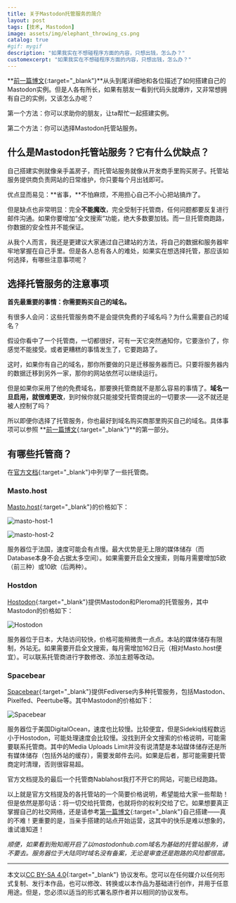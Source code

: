 ```yaml
---
title: 关于Mastodon托管服务的简介
layout: post
tags: [技术, Mastodon]
image: assets/img/elephant_throwing_cs.png
catalog: true 
#gif: mygif
description: "如果我实在不想碰程序方面的内容，只想出钱，怎么办？"
customexcerpt: "如果我实在不想碰程序方面的内容，只想出钱，怎么办？"
---
```


**[前一篇博文](https://pullopen.github.io/2020/07/19/How-to-build-a-mastodon-instance.html){:target="_blank"}**从头到尾详细地和各位描述了如何搭建自己的Mastodon实例。但是人各有所长，如果有朋友一看到代码头就爆炸，又非常想拥有自己的实例，又该怎么办呢？

第一个方法：你可以求助你的朋友，让ta帮忙一起搭建实例。

第二个方法：你可以选择Mastodon托管站服务。

## 什么是Mastodon托管站服务？它有什么优缺点？

自己搭建实例就像亲手盖房子，而托管站服务就像从开发商手里购买房子。托管站服务提供商负责网站的日常维护，你只要每个月出钱即可。

优点显而易见：**省事，**不怕麻烦，不用担心自己不小心把站搞炸了。

但是缺点也非常明显：完全**不能魔改**，完全受制于托管商，任何问题都要反复进行邮件沟通。如果你要增加“全文搜索”功能，绝大多数要加钱。而一旦托管商跑路，你数据的安全性并不能保证。

从我个人而言，我还是更建议大家通过自己建站的方法，将自己的数据和服务器牢牢地掌握在自己手里。但是各人总有各人的难处，如果实在想选择托管，那应该如何选择，有哪些注意事项呢？

## 选择托管服务的注意事项

**首先最重要的事情：你需要购买自己的域名。**

有很多人会问：这些托管服务商不是会提供免费的子域名吗？为什么需要自己的域名？

假设你看中了一个托管商，一切都很好，可有一天它突然通知你，它要涨价了，你感觉不能接受。或者更糟糕的事情发生了，它要跑路了。

这时，如果你有自己的域名，那你所要做的只是迁移服务器而已。只要将服务器内的数据迁移到另外一家，那你的网站依然可以继续运行。

但是如果你采用了他的免费域名，那要换托管商就不是那么容易的事情了。**域名一旦启用，就很难更改**，到时候你就只能接受托管商提出的一切要求——这不就还是被人控制了吗？

所以即便你选择了托管服务，你也最好到域名购买商那里购买自己的域名。具体事项可以参照 **[前一篇博文](https://pullopen.github.io/2020/07/19/How-to-build-a-mastodon-instance.html){:target="_blank"}**的第一部分。

## 有哪些托管商？

在[官方文档](https://docs.joinmastodon.org/zh-cn/user/run-your-own/){:target="_blank"}中列举了一些托管商。

### Masto.host

[Masto.host](https://masto.host/){:target="_blank"}的价格如下：

![masto-host-1](https://s1.ax1x.com/2020/07/19/UfpaDA.png)

![masto-host-2](https://s1.ax1x.com/2020/07/19/UfpUud.png)

服务器位于法国，速度可能会有点慢。最大优势是无上限的媒体储存（而Database本身不会占据太多空间）。如果需要开启全文搜索，则每月需要增加5欧（前三种）或10欧（后两种）。

### Hostdon

[Hostodon](https://hostdon.jp/){:target="_blank"}提供Mastodon和Pleroma的托管服务，其中Mastodon的价格如下：

![Hostodon](https://s1.ax1x.com/2020/07/19/Uf90sJ.png)

服务器位于日本，大陆访问较快，价格可能稍微贵一点点。本站的媒体储存有限制，外站无。如果需要开启全文搜索，每月需增加162日元（相对Masto.host便宜）。可以联系托管商进行字数修改、添加主题等改动。

### Spacebear

[Spacebear](https://app.spacebear.ee/mastodon){:target="_blank"}提供Fediverse内多种托管服务，包括Mastodon、Pixelfed、Peertube等。其中Mastodon的价格如下：

![Spacebear](https://s1.ax1x.com/2020/07/19/UfC4pT.png)

服务器位于美国DigitalOcean，速度也比较慢。比较便宜，但是Sidekiq线程数远小于Hostodon，可能处理速度会比较慢。没找到开全文搜索的价格说明，可能需要联系托管商。其中的Media Uploads Limit并没有说清楚是本站媒体储存还是所有媒体储存（包括外站的缓存），需要发邮件去问。如果是后者，那可能需要托管商定时清理，否则很容易超。



官方文档提及的最后一个托管商Nablahost我打不开它的网站，可能已经跑路。

以上就是官方文档提及的各托管站的一个简要价格说明，希望能给大家一些帮助！但是依然是那句话：将一切交给托管商，也就将你的权利交给了它。如果想要真正掌握自己的社交网络，还是请参考[第一篇博文](https://pullopen.github.io/2020/07/19/How-to-build-a-mastodon-instance.html){:target="_blank"}自己搭建——真的不难！更重要的是，当亲手搭建的站点开始运营，这其中的快乐是难以想象的，谁试谁知道！

*顺便，如果看到殆知阁开启了以mastodonhub.com域名为基础的托管站服务，请不要去。服务器位于大陆同时域名没有备案，无论是审查还是跑路的风险都很高。*

---
本文以[CC BY-SA 4.0](https://creativecommons.org/licenses/by-sa/4.0/deed.zh){:target="_blank"} 协议发布。您可以在任何媒介以任何形式复制、发行本作品，也可以修改、转换或以本作品为基础进行创作，并用于任意用途。但是，您必须以适当的形式署名原作者并以相同的协议发布。






